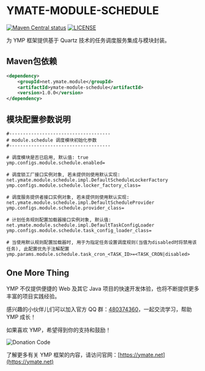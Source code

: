 # YMATE-MODULE-SCHEDULE

[![Maven Central status](https://img.shields.io/maven-central/v/net.ymate.module/ymate-module-schedule.svg)](https://search.maven.org/artifact/net.ymate.module/ymate-module-schedule)
[![LICENSE](https://img.shields.io/github/license/suninformation/ymate-module-schedule.svg)](https://gitee.com/suninformation/ymate-module-schedule/blob/master/LICENSE)

为 YMP 框架提供基于 Quartz 技术的任务调度服务集成与模块封装。




## Maven包依赖

```xml
<dependency>
    <groupId>net.ymate.module</groupId>
    <artifactId>ymate-module-schedule</artifactId>
    <version>1.0.0</version>
</dependency>
```



## 模块配置参数说明

```properties
#-------------------------------------
# module.schedule 调度模块初始化参数
#-------------------------------------

# 调度模块是否已启用, 默认值: true
ymp.configs.module.schedule.enabled=

# 调度锁工厂接口实例对象, 若未提供则使用默认实现: net.ymate.module.schedule.impl.DefaultScheduleLockerFactory
ymp.configs.module.schedule.locker_factory_class=

# 调度服务提供者接口实例对象, 若未提供则使用默认实现: net.ymate.module.schedule.impl.DefaultScheduleProvider
ymp.configs.module.schedule.provider_class=

# 计划任务规则配置加载器接口实例对象, 默认值: net.ymate.module.schedule.impl.DefaultTaskConfigLoader
ymp.configs.module.schedule.task_config_loader_class=

# 当使用默认规则配置加载器时, 用于为指定任务设置调度规则(当值为disabled时将禁用该任务), 此配置优先于注解配置
ymp.params.module.schedule.task_cron_<TASK_ID>=<TASK_CRON|disabled>
```



## One More Thing

YMP 不仅提供便捷的 Web 及其它 Java 项目的快速开发体验，也将不断提供更多丰富的项目实践经验。

感兴趣的小伙伴儿们可以加入官方 QQ 群：[480374360](https://qm.qq.com/cgi-bin/qm/qr?k=3KSXbRoridGeFxTVA8HZzyhwU_btZQJ2)，一起交流学习，帮助 YMP 成长！

如果喜欢 YMP，希望得到你的支持和鼓励！

![Donation Code](https://ymate.net/img/donation_code.png)

了解更多有关 YMP 框架的内容，请访问官网：[https://ymate.net](https://ymate.net)